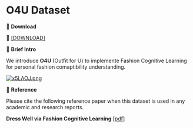 # O4U Dataset


🖤 **Download**

🍒 [[DOWNLOAD]](https://polyuit-my.sharepoint.com/:u:/g/personal/xingxzou_polyu_edu_hk/EUw7te5vWj1KqUh-3PYiXooBVUHTicLZOSAbSLxgKpfVdw?e=s4QjlI)

🖤 **Brief Intro**

We introduce **O4U** (Outfit for U) to implemente Fashion Cognitive Learning for personal fashion comaptibility understanding.

[![x5LAOJ.png](https://s1.ax1x.com/2022/10/29/x5LAOJ.png)](https://imgse.com/i/x5LAOJ)


🖤 **Reference**

Please cite the following reference paper when this dataset is used in any academic and research reports.

**Dress Well via Fashion Cognitive Learning** [[pdf]]()

```bib

```

